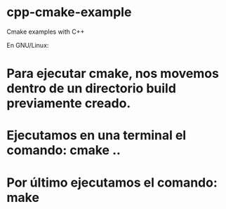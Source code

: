 # cpp-cmake-example
Cmake examples with C++

En GNU/Linux:
# Para ejecutar cmake, nos movemos dentro de un directorio build previamente creado. 
# Ejecutamos en una terminal el comando: cmake ..
# Por último ejecutamos el comando: make 
